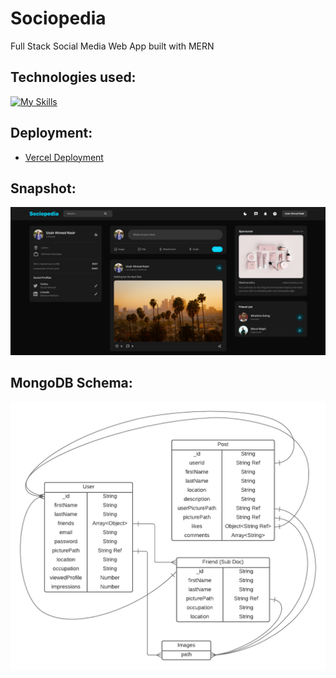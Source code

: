 # Sociopedia
Full Stack Social Media Web App built with MERN

## Technologies used:
[![My Skills](https://skillicons.dev/icons?i=react,redux,materialui,nodejs,express,mongodb,vercel)](https://skillicons.dev)

## Deployment:
- [Vercel Deployment](https://sociopedia-app.vercel.app)
## Snapshot:
<img src="dark_theme_ss.png" width="1200">

## MongoDB Schema:
<img src="server/sociopedia-schema.png" width="600">



